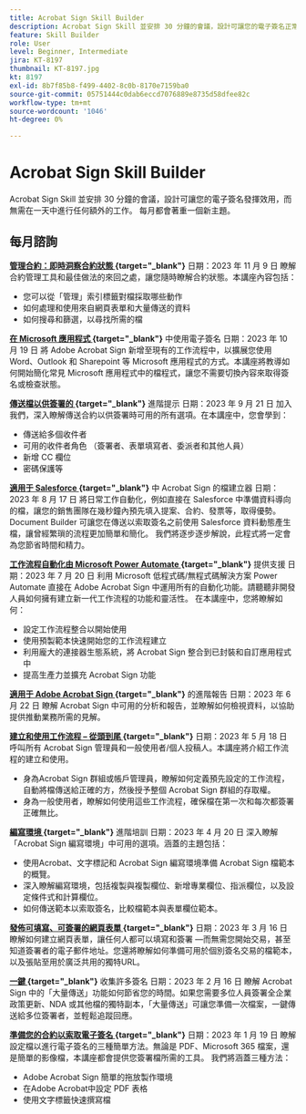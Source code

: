 ```yaml
---
title: Acrobat Sign Skill Builder
description: Acrobat Sign Skill 並安排 30 分鐘的會議，設計可讓您的電子簽名正常運作，而無需為日常新增任何額外工作
feature: Skill Builder
role: User
level: Beginner, Intermediate
jira: KT-8197
thumbnail: KT-8197.jpg
kt: 8197
exl-id: 8b7f85b8-f499-4402-8c0b-8170e7159ba0
source-git-commit: 05751444c0dab6eccd7076889e8735d58dfee82c
workflow-type: tm+mt
source-wordcount: '1046'
ht-degree: 0%

---
```


# Acrobat Sign Skill Builder

Acrobat Sign Skill 並安排 30 分鐘的會議，設計可讓您的電子簽名發揮效用，而無需在一天中進行任何額外的工作。 每月都會著重一個新主題。

## 每月諮詢

**[管理合約：即時洞察合約狀態 ](https://teamwork.adobe.com/adobe-sign-skill-builder/attendease/networking/experience/aad26d3c-699b-4d99-a272-30bcbfbc1bf2/e1b6dd21-c94a-4c1b-9eeb-abec464e3cbd){target="_blank"}**
日期：2023 年 11 月 9 日
瞭解合約管理工具和最佳做法的來回之處，讓您隨時瞭解合約狀態。本講座內容包括：

* 您可以從「管理」索引標籤對檔採取哪些動作
* 如何處理和使用來自網頁表單和大量傳送的資料
* 如何搜尋和篩選，以尋找所需的檔

**[在 Microsoft 應用程式 ](https://teamwork.adobe.com/adobe-sign-skill-builder/attendease/networking/experience/7c88319e-04b7-4560-aad3-ba288d5cfc76/3bd16192-c4c9-4d66-9b1c-575ddcc3c6bb){target="_blank"}** 中使用電子簽名
日期：2023 年 10 月 19 日
將 Adobe Acrobat Sign 新增至現有的工作流程中，以擴展您使用 Word、Outlook 和 Sharepoint 等 Microsoft 應用程式的方式。本講座將教導如何開始簡化常見 Microsoft 應用程式中的檔程式，讓您不需要切換內容來取得簽名或檢查狀態。

**[傳送檔以供簽署的 ](https://teamwork.adobe.com/adobe-sign-skill-builder/attendease/networking/experience/d326c8ab-3173-4c95-9e5a-0afeff4ce006/4bae4b11-516b-4e50-8f10-d116538fd710){target="_blank"}** 進階提示
日期：2023 年 9 月 21 日
加入我們，深入瞭解傳送合約以供簽署時可用的所有選項。在本講座中，您會學到：

* 傳送給多個收件者
* 可用的收件者角色 （簽署者、表單填寫者、委派者和其他人員）
* 新增 CC 欄位
* 密碼保護等

**[適用于 Salesforce ](https://teamwork.adobe.com/adobe-sign-skill-builder/attendease/networking/experience/4c4e8632-ba24-445f-a567-a9e76429bdf5/0a2f68ed-9a21-4911-9e38-15943c0e3f9a){target="_blank"}** 中 Acrobat Sign 的檔建立器
日期：2023 年 8 月 17 日
將日常工作自動化，例如直接在 Salesforce 中準備資料導向的檔，讓您的銷售團隊在幾秒鐘內預先填入提案、合約、發票等，取得優勢。Document Builder 可讓您在傳送以索取簽名之前使用 Salesforce 資料動態產生檔，讓曾經繁瑣的流程更加簡單和簡化。 我們將逐步逐步解說，此程式將一定會為您節省時間和精力。

**[工作流程自動化由 Microsoft Power Automate ](https://teamwork.adobe.com/adobe-sign-skill-builder/attendease/networking/experience/8409ba8b-e4ee-4e99-80cc-33902027b80e/307d147e-4b85-4330-81af-5929f0dc5ae4){target="_blank"}** 提供支援
日期：2023 年 7 月 20 日
利用 Microsoft 低程式碼/無程式碼解決方案 Power Automate 直接在 Adobe Acrobat Sign 中運用所有的自動化功能。請聽聽非開發人員如何擁有建立新一代工作流程的功能和靈活性。 在本講座中，您將瞭解如何：

* 設定工作流程整合以開始使用
* 使用預製範本快速開始您的工作流程建立
* 利用龐大的連接器生態系統，將 Acrobat Sign 整合到已封裝和自訂應用程式中
* 提高生產力並擴充 Acrobat Sign 功能

**[適用于 Adobe Acrobat Sign ](https://adobe-sign-skill-builder.joinus.adobeevents.com/attendease/networking/experience/fa28b18d-ab38-47d4-8ae8-3e0161550bd3/60081eb2-f8a3-45b6-9d75-4f3a53b4c53a){target="_blank"}** 的進階報告
日期：2023 年 6 月 22 日
瞭解 Acrobat Sign 中可用的分析和報告，並瞭解如何檢視資料，以協助提供推動業務所需的見解。

**[建立和使用工作流程 – 從頭到尾 ](https://teamwork.adobe.com/adobe-sign-skill-builder/attendease/networking/experience/0fc7ccc5-eb36-47f0-a0d3-1fa3648c8fcf/42a9bbad-0a54-4c8c-8002-597d549600fe){target="_blank"}**
日期：2023 年 5 月 18 日
呼叫所有 Acrobat Sign 管理員和一般使用者/個人投稿人。本講座將介紹工作流程的建立和使用。

* 身為Acrobat Sign 群組或帳戶管理員，瞭解如何定義預先設定的工作流程，自動將檔傳送給正確的方，然後授予整個 Acrobat Sign 群組的存取權。
* 身為一般使用者，瞭解如何使用這些工作流程，確保檔在第一次和每次都簽署正確無比。

**[編寫環境 ](https://adobe-sign-skill-builder.joinus.adobeevents.com/attendease/networking/experience/30c06b3c-60f7-4293-9cd2-2544104d9140/85ffced9-7613-4382-b3a3-43ba227af5ba){target="_blank"}** 進階培訓
日期：2023 年 4 月 20 日
深入瞭解「Acrobat Sign 編寫環境」中可用的選項。涵蓋的主題包括：

* 使用Acrobat、文字標記和 Acrobat Sign 編寫環境準備 Acrobat Sign 檔範本的概覽。
* 深入瞭解編寫環境，包括複製與複製欄位、新增專業欄位、指派欄位，以及設定條件式和計算欄位。
* 如何傳送範本以索取簽名，比較檔範本與表單欄位範本。

**[發佈可填寫、可簽署的網頁表單 ](https://adobe-sign-skill-builder.joinus.adobeevents.com/attendease/networking/experience/265580bf-245a-4751-9b51-c6877192d13a/9ae41cae-a53e-4b71-a748-2df0ee2e14c8){target="_blank"}**
日期：2023 年 3 月 16 日
瞭解如何建立網頁表單，讓任何人都可以填寫和簽署 —而無需您開始交易，甚至知道簽署者的電子郵件地址。您還將瞭解如何準備可用於個別簽名交易的檔範本，以及張貼至用於廣泛共用的獨特URL。

**[一鍵 ](https://adobe-sign-skill-builder.joinus.adobeevents.com/attendease/networking/experience/552e5165-8762-4c73-9d41-8215d48a62cc/9d88acde-96fa-4d83-89e3-1296b94f4d90){target="_blank"}** 收集許多簽名
日期：2023 年 2 月 16 日
瞭解 Acrobat Sign 中的「大量傳送」功能如何節省您的時間。如果您需要多位人員簽署全企業政策更新、NDA 或其他檔的獨特副本，「大量傳送」可讓您準備一次檔案，一鍵傳送給多位簽署者，並輕鬆追蹤回應。

**[準備您的合約以索取電子簽名 ](https://adobe-sign-skill-builder.joinus.adobeevents.com/attendease/networking/experience/c08f6e7e-2ced-48b8-8245-548302fe2df3/15f504a9-3420-4372-83c8-168115f15cbb){target="_blank"}**
日期：2023 年 1 月 19 日
瞭解設定檔以進行電子簽名的三種簡單方法。無論是 PDF、Microsoft 365 檔案，還是簡單的影像檔，本講座都會提供您簽署檔所需的工具。 我們將涵蓋三種方法：

* Adobe Acrobat Sign 簡單的拖放製作環境
* 在Adobe Acrobat中設定 PDF 表格
* 使用文字標籤快速撰寫檔